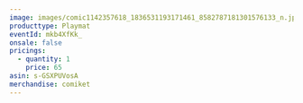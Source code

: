 ```yaml
---
image: images/comic1142357618_1836531193171461_8582787181301576133_n.jpg
producttype: Playmat
eventId: mkb4XfKk_
onsale: false
pricings:
  - quantity: 1
    price: 65
asin: s-GSXPUVosA
merchandise: comiket
---
```

